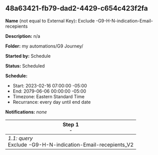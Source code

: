 ## 48a63421-fb79-dad2-4429-c654c423f2fa

**Name** (not equal to External Key)**:** Exclude -G9-H-N-indication-Email-recepients

**Description:** n/a

**Folder:** my automations/G9 Journey/

**Started by:** Schedule

**Status:** Scheduled

**Schedule:**

* Start: 2023-02-16 07:00:00 -05:00
* End: 2079-06-06 00:00:00 -05:00
* Timezone: Eastern Standard Time
* Recurrance: every day until end date

**Notifications:** _none_


| Step 1<br>_<small>-</small>_ |
| --- |
| _1.1: query_<br>Exclude -G9-H-N-indication-Email-recepients_V2 |
